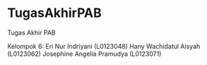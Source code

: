 # TugasAkhirPAB
Tugas Akhir PAB 

Kelompok 6:
Eri Nur Indriyani (L0123048)
Hany Wachidatul Aisyah (L0123062)
Josephine Angelia Pramudya (L0123071)

